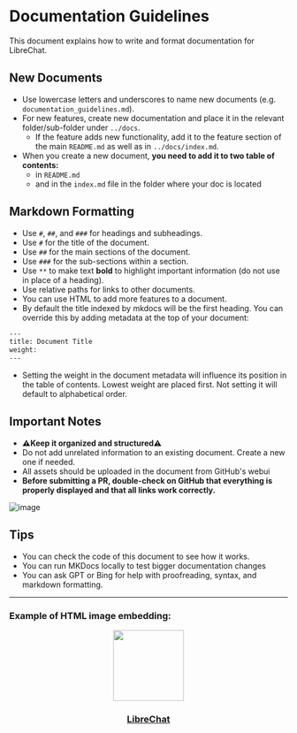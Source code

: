 # Documentation Guidelines

This document explains how to write and format documentation for LibreChat.

## New Documents
- Use lowercase letters and underscores to name new documents (e.g. `documentation_guidelines.md`).
- For new features, create new documentation and place it in the relevant folder/sub-folder under `../docs`.
  - If the feature adds new functionality, add it to the feature section of the main `README.md` as well as in `../docs/index.md`.
- When you create a new document, **you need to add it to two table of contents:**
  - in `README.md`
  - and in the `index.md` file in the folder where your doc is located

## Markdown Formatting
- Use `#`, `##`, and `###` for headings and subheadings.
- Use `#` for the title of the document.
- Use `##` for the main sections of the document.
- Use `###` for the sub-sections within a section.
- Use `**` to make text **bold** to highlight important information (do not use in place of a heading).
- Use relative paths for links to other documents.
- You can use HTML to add more features to a document.
- By default the title indexed by mkdocs will be the first heading. You can override this by adding metadata at the top of your document:
```bash
---
title: Document Title
weight:
---
```
- Setting the weight in the document metadata will influence its position in the table of contents. Lowest weight are placed first. Not setting it will default to alphabetical order.

## Important Notes
- **⚠️Keep it organized and structured⚠️** 
- Do not add unrelated information to an existing document. Create a new one if needed.
- All assets should be uploaded in the document from GitHub's webui
- **Before submitting a PR, double-check on GitHub that everything is properly displayed and that all links work correctly.**

![image](https://github.com/danny-avila/LibreChat/assets/32828263/4f138ab4-31a5-4fae-a459-5335e5ff25a8)

## Tips
- You can check the code of this document to see how it works. 
- You can run MKDocs locally to test bigger documentation changes
- You can ask GPT or Bing for help with proofreading, syntax, and markdown formatting. 
  
---
### Example of HTML image embedding:
<p align="center">
  <a href="https://discord.gg/NGaa9RPCft">
    <img src="https://github.com/danny-avila/LibreChat/assets/32828263/45890a7c-5b8d-4650-a6e0-aa5d7e4951c3" height="128" width="128">
  </a>
  <a href="https://librechat.ai">
    <h3 align="center">LibreChat</h3>
  </a>
</p>
